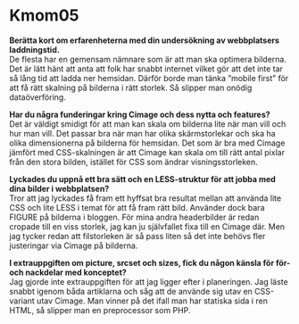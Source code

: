 Kmom05
===============================

**Berätta kort om erfarenheterna med din undersökning av webbplatsers laddningstid.**  
De flesta har en gemensam nämnare som är att man ska optimera bilderna. Det är lätt hänt att anta att folk har snabbt internet vilket gör att det inte tar så lång tid att ladda ner hemsidan. Därför borde man tänka ”mobile first” för att få rätt skalning på bilderna i rätt storlek. Så slipper man onödig dataöverföring.

**Har du några funderingar kring Cimage och dess nytta och features?**  
Det är väldigt smidigt för att man kan skala om bilderna lite när man vill och hur man vill. Det passar bra när man har olika skärmstorlekar och ska ha olika dimensionerna på bilderna för hemsidan. Det som är bra med Cimage jämfört med CSS-skalningen är att Cimage kan skala om till rätt antal pixlar från den stora bilden, istället för CSS som ändrar visningsstorleken.

**Lyckades du uppnå ett bra sätt och en LESS-struktur för att jobba med dina bilder i webbplatsen?**  
Tror att jag lyckades få fram ett hyffsat bra resultat mellan att använda lite CSS och lite LESS i temat för att få fram rätt bild. Använder dock bara FIGURE på bilderna i bloggen. För mina andra headerbilder är redan cropade till en viss storlek, jag kan ju självfallet fixa till en Cimage där. Men jag tycker redan att filstorleken är så pass liten så det inte behövs fler justeringar via Cimage på bilderna.

**I extrauppgiften om picture, srcset och sizes, fick du någon känsla för för- och nackdelar med konceptet?**  
Jag gjorde inte extrauppgiften för att jag ligger efter i planeringen. Jag läste snabbt igenom båda artiklarna och såg att de använde sig utav en CSS-variant utav Cimage. Man vinner på det ifall man har statiska sida i ren HTML, så slipper man en preprocessor som PHP.
